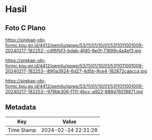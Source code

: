 # Hasil

## Foto C Plano

https://sirekap-obj-formc.kpu.go.id/4412/pemilu/ppwp/53/11/01/10/01/5311011001009-20240217-182252--cdf6fbf3-bdab-4fd0-8e0f-71699c4a4ef3.jpg

https://sirekap-obj-formc.kpu.go.id/4412/pemilu/ppwp/53/11/01/10/01/5311011001009-20240217-182253--890a3924-6d27-4d5b-9ce4-182872caacca.jpg

https://sirekap-obj-formc.kpu.go.id/4412/pemilu/ppwp/53/11/01/10/01/5311011001009-20240217-182253--979bb306-f111-4bcc-a922-888d76519871.jpg


## Metadata

| Key        | Value               |
| ---------- | ------------------- |
| Time Stamp | 2024-02-24 22:31:28 |



